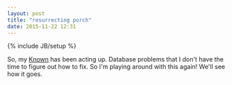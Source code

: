 ```yaml
---
layout: post
title: "resurrecting porch"
date: 2015-11-22 12:31
---
```

{% include JB/setup %}

So, my [Known](http://withknown.com) has been acting up. Database problems that I don't have the time to figure out how to fix. So I'm playing around with this again! We'll see how it goes.
